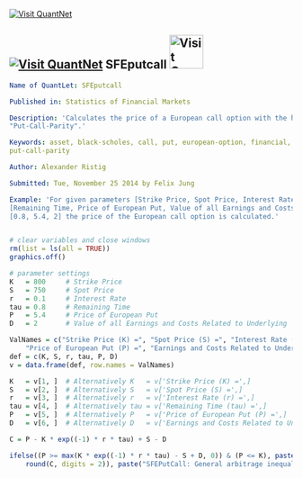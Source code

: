 
[<img src="https://github.com/QuantLet/Styleguide-and-Validation-procedure/blob/master/pictures/banner.png" alt="Visit QuantNet">](http://quantlet.de/index.php?p=info)

## [<img src="https://github.com/QuantLet/Styleguide-and-Validation-procedure/blob/master/pictures/qloqo.png" alt="Visit QuantNet">](http://quantlet.de/) **SFEputcall** [<img src="https://github.com/QuantLet/Styleguide-and-Validation-procedure/blob/master/pictures/QN2.png" width="60" alt="Visit QuantNet 2.0">](http://quantlet.de/d3/ia)

```yaml
Name of QuantLet: SFEputcall

Published in: Statistics of Financial Markets

Description: 'Calculates the price of a European call option with the help of the
"Put-Call-Parity".'

Keywords: asset, black-scholes, call, put, european-option, financial, option, option-price,
put-call-parity

Author: Alexander Ristig

Submitted: Tue, November 25 2014 by Felix Jung

Example: 'For given parameters [Strike Price, Spot Price, Interest Rate] like [800, 750, 0.1], and
[Remaining Time, Price of European Put, Value of all Earnings and Costs Related to Underlying] like
[0.8, 5.4, 2] the price of the European call option is calculated.'
```


```r

# clear variables and close windows
rm(list = ls(all = TRUE))
graphics.off()

# parameter settings
K   = 800     # Strike Price
S   = 750     # Spot Price
r   = 0.1     # Interest Rate
tau = 0.8     # Remaining Time
P   = 5.4     # Price of European Put
D   = 2       # Value of all Earnings and Costs Related to Underlying

ValNames = c("Strike Price (K) =", "Spot Price (S) =", "Interest Rate (r) =", "Remaining Time (tau) =", 
    "Price of European Put (P) =", "Earnings and Costs Related to Underlying (D)=")
def = c(K, S, r, tau, P, D)
v = data.frame(def, row.names = ValNames)

K   = v[1, ]  # Alternatively K   = v['Strike Price (K) =',]
S   = v[2, ]  # Alternatively S   = v['Spot Price (S) =',]
r   = v[3, ]  # Alternatively r   = v['Interest Rate (r) =',]
tau = v[4, ]  # Alternatively tau = v['Remaining Time (tau) =',]
P   = v[5, ]  # Alternatively P   = v['Price of European Put (P) =',]
D   = v[6, ]  # Alternatively D   = v['Earnings and Costs Related to Underlying (D)=',]

C = P - K * exp((-1) * r * tau) + S - D

ifelse((P >= max(K * exp((-1) * r * tau) - S + D, 0)) & (P <= K), paste("Price of the European Call =", 
    round(C, digits = 2)), paste("SFEPutCall: General arbitrage inequality is not satisfied!"))
```
